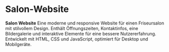 # Salon-Website
**Salon Website**    Eine moderne und responsive Website für einen Friseursalon mit stilvollem Design. Enthält Öffnungszeiten, Kontaktinfos, eine Bildergalerie und interaktive Elemente für eine bessere Nutzererfahrung. Entwickelt mit HTML, CSS und JavaScript, optimiert für Desktop und Mobilgeräte.
